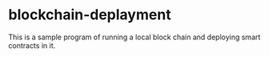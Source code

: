 # blockchain-deplayment
This is a sample program of running a local block chain and deploying smart contracts in it.
